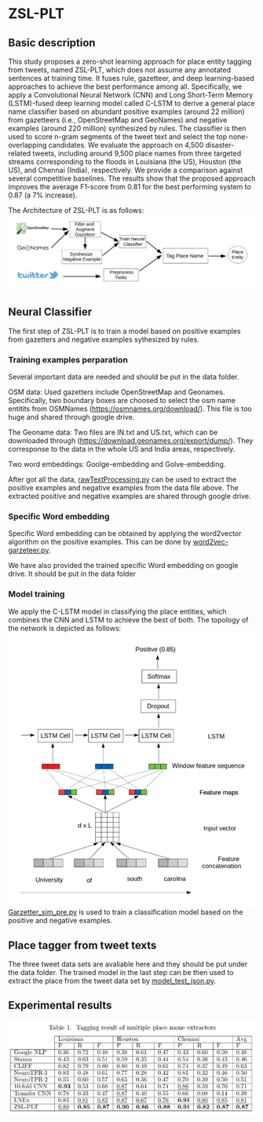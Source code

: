 # ZSL-PLT
## Basic description
This study proposes a zero-shot learning approach for place entity tagging from tweets, named ZSL-PLT, which does not assume any annotated sentences at training time. It fuses rule, gazetteer, and deep learning-based approaches to achieve the best performance among all. Specifically, we apply a Convolutional Neural Network (CNN) and Long Short-Term Memory (LSTM)-fused deep learning model called C-LSTM to derive a general place name classifier based on abundant positive examples (around 22 million) from gazetteers (i.e., OpenStreetMap and GeoNames) and negative examples (around 220 million) synthesized by rules. The classifier is then used to score n-gram segments of the tweet text and select the top none-overlapping candidates. We evaluate the approach on 4,500 disaster-related tweets, including around 9,500 place names from three targeted streams corresponding to the floods in Louisiana (the US), Houston (the US), and Chennai (India), respectively. We provide a comparison against several competitive baselines. The results show that the proposed approach improves the average F1-score from 0.81 for the best performing system to 0.87 (a 7\% increase).

The Architecture of ZSL-PLT is as follows:
![Screenshot](figure/workflow.jpg)

## Neural Classifier
The first step of ZSL-PLT is to train a model based on positive examples from gazetters and negative examples sythesized by rules.
### Training examples perparation
Several important data are needed and should be put in the data folder.

OSM data: Used gazetters include OpenStreetMap and Geonames. Specifically, two boundary boxes are choosed to select the osm name entitits from OSMNames (https://osmnames.org/download/). This file is too huge and shared through google drive.

The Geoname data: Two files are IN.txt and US.txt, which can be downloaded through (https://download.geonames.org/export/dump/). They corresponse to the data in the whole US and India areas, respectively.  

Two word embeddings: Goolge-embedding and Golve-embedding.

After got all the data, [rawTextProcessing.py](rawTextProcessing.py) can be used to extract the positive examples and negative examples from the data file above.
The extracted positive and negative examples are shared through google drive.

### Specific Word embedding
Specific Word embedding can be obtained by applying the word2vector algorithm on the positive examples. This can be done by [word2vec-garzeteer.py](word2vec-garzeteer.py).

We have also provided the trained specific Word embedding on google drive. It should be put in the data folder

### Model training
We apply the C-LSTM  model in classifying the place entities, which combines the CNN and LSTM to achieve the best of both. The topology of the network is depicted as follows:
![Screenshot](figure/architecture.jpg)
[Garzetter_sim_pre.py](Garzetter_sim_pre.py) is used to train a classification model based on the positive and negative examples.

## Place tagger from tweet texts
The three tweet data sets are avaliable here and they should be put under the data folder. The trained model in the last step can be then used to extract the place from the tweet data set by [model_test_json.py](model_test_json.py).

## Experimental results

![Screenshot](figure/597627196.jpg)


